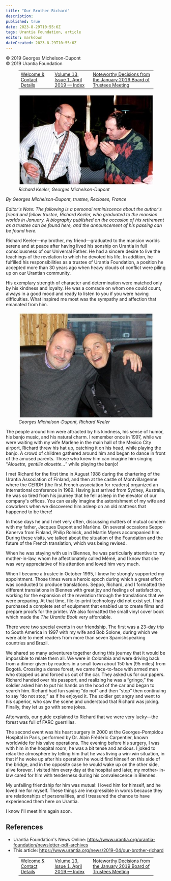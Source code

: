 ```yaml
---
title: "Our Brother Richard"
description: 
published: true
date: 2023-8-29T10:55:6Z
tags: Urantia Foundation, article
editor: markdown
dateCreated: 2023-8-29T10:55:6Z
---
```


<p class="v-card v-sheet theme--light gray lighten-3 px-2">© 2019 Georges Michelson-Dupont<br>© 2019 Urantia Foundation</p>
<figure class="table chapter-navigator">
  <table>
    <tbody>
      <tr>
        <td>
        <a href="/en/article/UF_News_Online/Welcome_Contact_Details_2019_04">
          <span class="mdi mdi-arrow-left-drop-circle"></span><span class="pl-2">Welcome & Contact Details</span>
        </a>
        </td>
        <td>
        <a href="/en/index/articles_uf_news_online#volume-13-issue-1-april-2019">
          <span class="mdi mdi-book-open-variant"></span><span class="pl-2">Volume 13, Issue 1, April 2019 — Index</span>
        </a>
        </td>
        <td>
        <a href="/en/article/Judy_Van_Cleave/Noteworthy_Decisions_from_the_January_2019_Board_of_Trustees_Meeting">
          <span class="pr-2">Noteworthy Decisions from the January 2019 Board of Trustees Meeting</span><span class="mdi mdi-arrow-right-drop-circle"></span>
        </a>
        </td>
      </tr>
    </tbody>
  </table>
</figure>




<figure id="Figure_1" class="image urantiapedia">
<img src="/image/article/UF_News_Online/2019_04/006.jpg">
<figcaption><em>Richard Keeler, Georges Michelson-Dupont</em></figcaption>
</figure>

_By Georges Michelson-Dupont, trustee, Recloses, France_

_Editor's Note: The following is a personal reminiscence about the author's friend and fellow trustee, Richard Keeler, who graduated to the mansion worlds in January. A biography published on the occasion of his retirement as a trustee can be found here, and the announcement of his passing can be found here._

Richard Keeler—my brother, my friend—graduated to the mansion worlds serene and at peace after having lived his sonship on Urantia in full consciousness of our Universal Father. He had a sincere desire to live the teachings of the revelation to which he devoted his life. In addition, he fulfilled his responsibilities as a trustee of Urantia Foundation, a position he accepted more than 30 years ago when heavy clouds of conflict were piling up on our Urantian community.

His exemplary strength of character and determination were matched only by his kindness and loyalty. He was a comrade on whom one could count, always in a good mood and ready to listen to you if you were having difficulties. What inspired me most was the sympathy and affection that emanated from him.

<figure id="Figure_3" class="image urantiapedia">
<img src="/image/article/UF_News_Online/2019_04/010.jpg">
<figcaption><em>Georges Michelson-Dupont, Richard Keeler</em></figcaption>
</figure>

The people around him were attracted by his kindness, his sense of humor, his banjo music, and his natural charm. I remember once in 1997, while we were waiting with my wife Marlène in the main hall of the Mexico City airport, Richard threw his hat up, catching it on his head, while playing the banjo. A crowd of children gathered around him and began to dance in front of the amused parents. Those who knew him can imagine him singing “_Alouette, gentille alouette..._” while playing the banjo!

I met Richard for the first time in August 1988 during the chartering of the Urantia Association of Finland, and then at the castle of Montvillargenne where the CERDH (the first French association for readers) organized an international conference in 1989. Having just arrived from Sydney, Australia, he was so tired from his journey that he fell asleep in the elevator of our company's offices. You can easily imagine the astonishment of my wife and coworkers when we discovered him asleep on an old mattress that happened to be there!

In those days he and I met very often, discussing matters of mutual concern with my father, Jacques Dupont and Marlène. On several occasions Seppo Kanerva from Finland, Philip Rolnick, and Martin Myers accompanied him. During these visits, we talked about the situation of the Foundation and the future of the French translation, which was being revised.

When he was staying with us in Blennes, he was particularly attentive to my mother-in-law, whom he affectionately called Mémé, and I know that she was very appreciative of his attention and loved him very much.

When I became a trustee in October 1995, I know he strongly supported my appointment. Those times were a heroic epoch during which a great effort was conducted to produce translations. Seppo, Richard, and I formatted the different translations in Blennes with great joy and feelings of satisfaction, working for the expansion of the revelation through the translations that we were preparing. At that time, file-to-print technology did not exist yet. I had purchased a complete set of equipment that enabled us to create films and prepare proofs for the printer. We also formatted the small vinyl cover book which made the _The Urantia Book_ very affordable.

There were two special events in our friendship. The first was a 23-day trip to South America in 1997 with my wife and Bob Solone, during which we were able to meet readers from more than seven Spanishspeaking countries and Brazil.

We shared so many adventures together during this journey that it would be impossible to relate them all. We were in Colombia and were driving back from a dinner given by readers in a small town about $150 ~km$ (95 miles) from Bogotá. Crossing a dense forest, we came face-to-face with armed men who stopped us and forced us out of the car. They asked us for our papers. Richard handed over his passport, and realizing he was a “gringo,” the soldier asked him to put his hands on the hood of the car and began to search him. Richard had fun saying “do not” and then “stop” then continuing to say “do not stop,” as if he enjoyed it. The soldier got angry and went to his superior, who saw the scene and understood that Richard was joking. Finally, they let us go with some jokes.

Afterwards, our guide explained to Richard that we were very lucky—the forest was full of FARC guerrillas.

The second event was his heart surgery in 2000 at the Georges-Pompidou Hospital in Paris, performed by Dr. Alain Frédéric Carpentier, known worldwide for his valve operations. The evening before his surgery, I was with him in the hospital room; he was a bit tense and anxious. I joked to relax the atmosphere by telling him that he was living a win-win situation, in that if he woke up after his operation he would find himself on this side of the bridge, and in the opposite case he would wake up on the other side, alive forever. I visited him every day at the hospital and later, my mother- in-law cared for him with tenderness during his convalescence in Blennes.

My unfailing friendship for him was mutual: I loved him for himself, and he loved me for myself. These things are inexpressible in words because they are relationships of personalities, and I treasured the chance to have experienced them here on Urantia.

I know I'Il meet him again soon.


## References

- Urantia Foundation's News Online: https://www.urantia.org/urantia-foundation/newsletter-pdf-archives
- This article: https://www.urantia.org/news/2019-04/our-brother-richard

<figure class="table chapter-navigator">
  <table>
    <tbody>
      <tr>
        <td>
        <a href="/en/article/UF_News_Online/Welcome_Contact_Details_2019_04">
          <span class="mdi mdi-arrow-left-drop-circle"></span><span class="pl-2">Welcome & Contact Details</span>
        </a>
        </td>
        <td>
        <a href="/en/index/articles_uf_news_online#volume-13-issue-1-april-2019">
          <span class="mdi mdi-book-open-variant"></span><span class="pl-2">Volume 13, Issue 1, April 2019 — Index</span>
        </a>
        </td>
        <td>
        <a href="/en/article/Judy_Van_Cleave/Noteworthy_Decisions_from_the_January_2019_Board_of_Trustees_Meeting">
          <span class="pr-2">Noteworthy Decisions from the January 2019 Board of Trustees Meeting</span><span class="mdi mdi-arrow-right-drop-circle"></span>
        </a>
        </td>
      </tr>
    </tbody>
  </table>
</figure>
